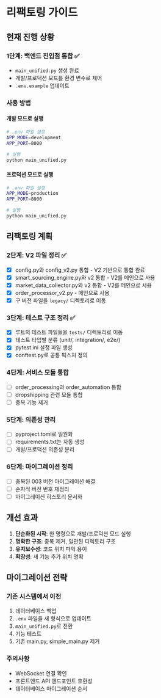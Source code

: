 # 리팩토링 가이드

## 현재 진행 상황

### 1단계: 백엔드 진입점 통합 ✅
- `main_unified.py` 생성 완료
- 개발/프로덕션 모드를 환경 변수로 제어
- `.env.example` 업데이트

### 사용 방법

#### 개발 모드로 실행
```bash
# .env 파일 설정
APP_MODE=development
APP_PORT=8000

# 실행
python main_unified.py
```

#### 프로덕션 모드로 실행
```bash
# .env 파일 설정
APP_MODE=production
APP_PORT=8000

# 실행
python main_unified.py
```

## 리팩토링 계획

### 2단계: V2 파일 정리 ✅
- [x] config.py와 config_v2.py 통합 - V2 기반으로 통합 완료
- [x] smart_sourcing_engine.py와 v2 통합 - V2를 메인으로 사용
- [x] market_data_collector.py와 v2 통합 - V2를 메인으로 사용
- [x] order_processor_v2.py - 메인으로 사용
- [x] 구 버전 파일을 `legacy/` 디렉토리로 이동

### 3단계: 테스트 구조 정리 ✅
- [x] 루트의 테스트 파일들을 `tests/` 디렉토리로 이동
- [x] 테스트 타입별 분류 (unit/, integration/, e2e/)
- [x] pytest.ini 설정 파일 생성
- [x] conftest.py로 공통 픽스처 정의

### 4단계: 서비스 모듈 통합
- [ ] order_processing과 order_automation 통합
- [ ] dropshipping 관련 모듈 통합
- [ ] 중복 기능 제거

### 5단계: 의존성 관리
- [ ] pyproject.toml로 일원화
- [ ] requirements.txt는 자동 생성
- [ ] 개발/프로덕션 의존성 분리

### 6단계: 마이그레이션 정리
- [ ] 중복된 003 버전 마이그레이션 해결
- [ ] 순차적 버전 번호 재정리
- [ ] 마이그레이션 히스토리 문서화

## 개선 효과

1. **단순화된 시작**: 한 명령으로 개발/프로덕션 모드 실행
2. **명확한 구조**: 중복 제거, 일관된 디렉토리 구조
3. **유지보수성**: 코드 위치 파악 용이
4. **확장성**: 새 기능 추가 위치 명확

## 마이그레이션 전략

### 기존 시스템에서 이전
1. 데이터베이스 백업
2. `.env` 파일을 새 형식으로 업데이트
3. `main_unified.py`로 전환
4. 기능 테스트
5. 기존 main.py, simple_main.py 제거

### 주의사항
- WebSocket 연결 확인
- 프론트엔드 API 엔드포인트 호환성
- 데이터베이스 마이그레이션 순서